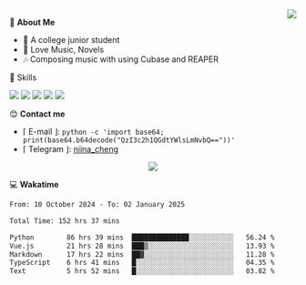 <a href="#">
    <img align="right" src="https://github-readme-stats-tau-lilac-25.vercel.app/api?username=irorange27&count_private=true&show_icons=true&theme=transparent" />
</a>

💭 **About Me**

- 🏫 A college junior student
- 🍕 Love Music, Novels
- 🎶 Composing music with using Cubase and REAPER


🚀 Skills

![](https://img.shields.io/badge/-python-3e74a2?style=for-the-badge&logo=Python&logoColor=fff
)
![](https://img.shields.io/badge/-javascript-f0db4f?style=for-the-badge&logo=JavaScript&logoColor=fff
)
![](https://img.shields.io/badge/-vue3-41b883?style=for-the-badge&logo=Vue.js&logoColor=fff
)
![](https://img.shields.io/badge/-docker-2496ed?style=for-the-badge&logo=Docker&logoColor=fff
)
![](https://img.shields.io/badge/-linux-000000?style=for-the-badge&logo=Linux&logoColor=fff&color=000
)

😊 **Contact me**

- ⌈ E-mail ⌋: `python -c 'import base64; print(base64.b64decode("QzI3c2h1QGdtYWlsLmNvbQ=="))'`
- ⌈ Telegram ⌋: [niina_cheng](https://t.me/niina_cheng)

</p>
    <p align="center">
    <img src="https://profile-counter.glitch.me/{irorange27}/count.svg" />
</p>

💻 **Wakatime**

<!--START_SECTION:waka-->

```txt
From: 10 October 2024 - To: 02 January 2025

Total Time: 152 hrs 37 mins

Python        86 hrs 39 mins  ██████████████░░░░░░░░░░░   56.24 %
Vue.js        21 hrs 28 mins  ███▒░░░░░░░░░░░░░░░░░░░░░   13.93 %
Markdown      17 hrs 22 mins  ██▓░░░░░░░░░░░░░░░░░░░░░░   11.28 %
TypeScript    6 hrs 41 mins   █░░░░░░░░░░░░░░░░░░░░░░░░   04.35 %
Text          5 hrs 52 mins   █░░░░░░░░░░░░░░░░░░░░░░░░   03.82 %
```

<!--END_SECTION:waka-->
